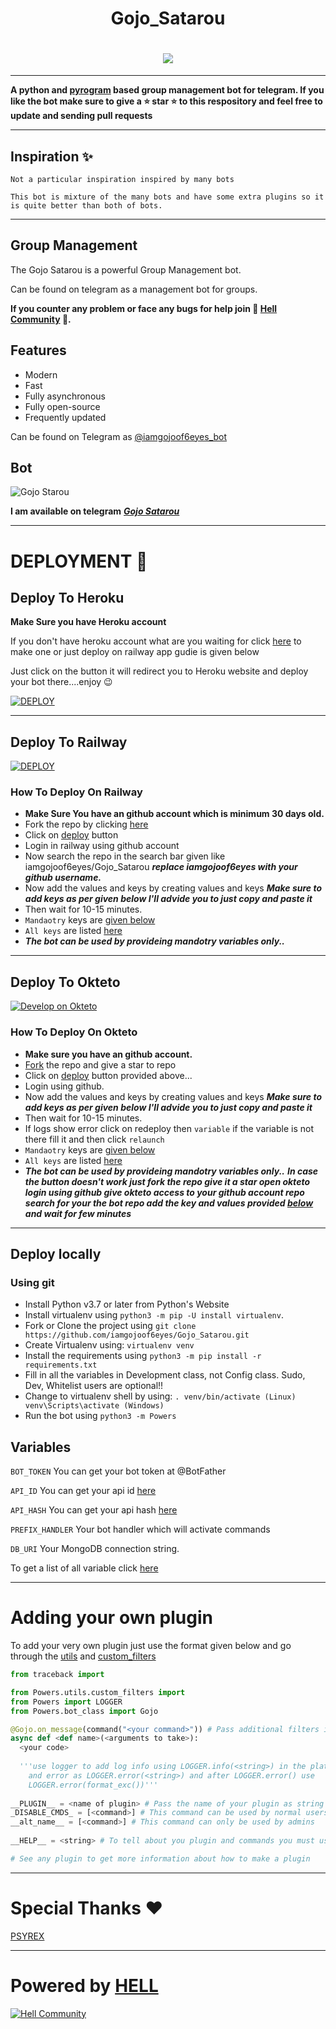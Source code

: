 <h1 align="center">
  <b> Gojo_Satarou </b>
<!---</h1>
<h1 align="center"><img src="https://media.giphy.com/media/GL42TduR8AkNq1xRog/giphy.gif" /></h1> --->

<h1 align="center"><img src="https://te.legra.ph/file/4bf3b88115068d41efadd.jpg" /></h1>



------

<!------
[![GitHub forks](https://img.shields.io/github/forks/iamgojoof6eyes/Gojo_Satarou?&style=flat-square&logo=github)](https://github.com/iamgojoof6eyes/Gojo_Satarou/fork)
[![GitHub stars](https://img.shields.io/github/stars/iamgojoof6eyes/Gojo_Satarou?&style=flat-square&logo=github)](https://github.com/iamgojoof6eyes/Gojo_Satarou/stargazers)
![Repo Size](https://img.shields.io/github/repo-size/iamgojoof6eyes/Gojo_Satarou?&style=flat-square&logo=github)
![Maintenance](https://img.shields.io/badge/Maintained%3F-yes-green?&style=flat-square)
[![GitHub license](https://img.shields.io/github/license/iamgojoof6eyes/Gojo_Satarou?&style=flat-square&logo=github)](https://github.com/iamgojoof6eyes/Gojo_Satarou/master/LICENSE)
[![Python](https://img.shields.io/badge/Python-v3.9-blue)](https://www.python.org/)
![Branch](https://img.shields.io/badge/Branch-Master-orange)
![GitHub language count](https://img.shields.io/github/languages/count/iamgojoof6eyes/Gojo_Satarou?color=Pink&label=Language&style=flat-square)

------>

**A python and [pyrogram](https://github.com/iamgojoof6eyes/pyrogram) based group management bot for telegram.
If you like the bot make sure to give a ⭐ __star__ ⭐ to this respository and feel free to update and sending pull requests**

---------  
  
## Inspiration ✨
`Not a particular inspiration inspired by many bots`


```
This bot is mixture of the many bots and have some extra plugins so it is quite better than both of bots.
```
---------

## Group Management 
The Gojo Satarou is a powerful Group Management bot. 

Can be found on telegram as a management bot for groups.

**If you counter any problem or face any bugs for help join 🌟 [Hell Community](https://t.me/HellBot_Network) 🌟.**

## Features
* Modern
* Fast
* Fully asynchronous
* Fully open-source
* Frequently updated

  
Can be found on Telegram as [@iamgojoof6eyes_bot](https://t.me/iamgojoof6eyes)


## Bot

![Gojo Starou](https://media.giphy.com/media/hbKBe6j3JLsNnb4h53/giphy.gif)


**I am available on telegram** ***[Gojo Satarou](https://t.me/iamgojoof6eyes_bot)***



---------

# DEPLOYMENT 🚀
## Deploy To Heroku
**Make Sure you have Heroku account**

If you don't have heroku account what are you waiting for click [here](https://id.heroku.com/login) to make one or just deploy on railway app gudie is given below

Just click on the button it will redirect you to Heroku website and deploy your bot there....enjoy 😉

[![DEPLOY](https://www.herokucdn.com/deploy/button.svg)](https://heroku.com/deploy?template=https://github.com/iamgojoof6eyes/Gojo_Satarou.git)

-------

## Deploy To Railway
[![DEPLOY](https://railway.app/button.svg)](https://railway.app)
### How To Deploy On Railway
*  **Make Sure You have an github account which is minimum 30 days old.**
* Fork the repo by clicking [here](https://github.com/iamgojoof6eyes/Gojo_Satarou/fork)
* Click on [deploy](https://railway.app) button 
* Login in railway using github account
* Now search the repo in the search bar given like iamgojoof6eyes/Gojo_Satarou ***replace iamgojoof6eyes with your github username.***
* Now add the values and keys by creating values and keys ***Make sure to add keys __as per given below__ I'll advide you to just copy and paste it***
* Then wait for 10-15 minutes. 
* `Mandaotry` keys are [given below](#Variables)
* `All keys` are listed [here](https://telegra.ph/Captain-03-27)
* ***The bot can be used by provideing mandotry variables only..*** 

--------  
  
## Deploy To Okteto
  [![Develop on Okteto](https://okteto.com/develop-okteto.svg)](https://cloud.okteto.com/deploy?repository=https://github.com/iamgojoof6eyes/Gojo_Satarou)

### How To Deploy On Okteto
  * **Make sure you have an github account.**
  * [Fork](https://github.com/iamgojoof6eyes/Gojo_Satarou/fork) the repo and give a star to repo
  * Click on [deploy](https://cloud.okteto.com/deploy?repository=https://github.com/iamgojoof6eyes/Gojo_Satarou) button provided above...
  * Login using github.
  * Now add the values and keys by creating values and keys ***Make sure to add keys __as per given below__ I'll advide you to just copy and paste it***
  * Then wait for 10-15 minutes. 
  * If logs show error click on redeploy then ``variable`` if the variable is not there fill it and then click ``relaunch``
  * ``Mandaotry`` keys are [given below](#Variables)
  * ``All keys`` are listed [here](https://telegra.ph/Captain-03-27)
  * ***The bot can be used by provideing mandotry variables only..*** 
  ***In case the button doesn't work just fork the repo give it a star open okteto login using github give okteto access to your github account repo search for your the bot repo add the key and values provided [below](#Variables) and wait for few minutes***

--------  

## Deploy locally
### Using git

* Install Python v3.7 or later from Python's Website
* Install virtualenv using `python3 -m pip -U install virtualenv`.
* Fork or Clone the project using `git clone https://github.com/iamgojoof6eyes/Gojo_Satarou.git`
* Create Virtualenv using: `virtualenv venv`
* Install the requirements using `python3 -m pip install -r requirements.txt`
* Fill in all the variables in Development class, not Config class. Sudo, Dev, Whitelist users are optional!!
* Change to virtualenv shell by using: `. venv/bin/activate (Linux) venv\Scripts\activate (Windows)`
* Run the bot using `python3 -m Powers`

<!---### Using docker

Clone the repo and enter into it
Install [Docker](https://www.docker.com/)
Fill in the `sample.env` file and rename it to `main.env`.
Build the docker image using: `docker build -t Gojo_Satarou:latest .` (The dot '.' at last is necessary!)
Run the command `docker run --env-file main.env Gojo_Satarou`
If all works well, bot should send message to the MESSAGE_DUMP Group!--->

## Variables
`BOT_TOKEN` You can get your bot token at @BotFather

`API_ID` You can get your api id [here](my.telegram.org)

`API_HASH` You can get your api hash [here](my.telegram.org)

`PREFIX_HANDLER` Your bot handler which will activate commands

`DB_URI` Your MongoDB connection string.


To get a list of all variable click [here](https://telegra.ph/Captain-03-27)

---------
  
# Adding your own plugin

To add your very own plugin just use the format given below and go through the [utils](https://github.com/iamgojoof6eyes/Gojo_Satarou/blob/master/Powers/utils) and [custom_filters](https://github.com/iamgojoof6eyes/Gojo_Satarou/blob/master/Powers/utils/custom_filters.py)
  
  ```python
  from traceback import 
  
  from Powers.utils.custom_filters import 
  from Powers import LOGGER
  from Powers.bot_class import Gojo
  
  @Gojo.on_message(command("<your command>")) # Pass additional filters if you need
  async def <def name>(<arguments to take>):
    <your code>
      
    '''use logger to add log info using LOGGER.info(<string>) in the platfrom on which bot is running 
      and error as LOGGER.error(<string>) and after LOGGER.error() use        
      LOGGER.error(format_exc())'''
      
  __PLUGIN__ = <name of plugin> # Pass the name of your plugin as string
  _DISABLE_CMDS_ = [<command>] # This command can be used by normal users as well as admins 
  __alt_name__ = [<command>] # This command can only be used by admins
      
  __HELP__ = <string> # To tell about you plugin and commands you must use it
 
  # See any plugin to get more information about how to make a plugin
  ```
  
--------  

# Special Thanks ❤️

[PSYREX](https://github.com/iamPSYREX)

---------

# Powered by [HELL](https://github.com/The-HellBot)

[![Hell Community](https://te.legra.ph/file/a780adeb9b406b169a889.jpg)](https://github.com/The-HellBot)



